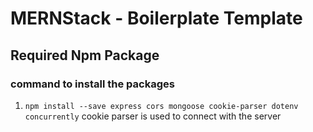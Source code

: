 # MERNStack - Boilerplate Template

## Required Npm Package

### command to install the packages

1. `npm install --save express cors mongoose cookie-parser dotenv concurrently`
cookie parser is used to connect with the server